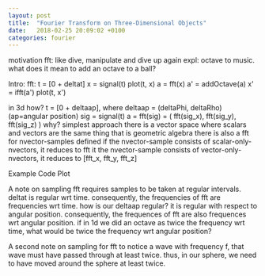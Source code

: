 ```yaml
---
layout: post
title:  "Fourier Transform on Three-Dimensional Objects"
date:   2018-02-25 20:09:02 +0100
categories: fourier
---
```


motivation
	fft: like dive, manipulate and dive up again
	expl: octave to music. what does it mean to add an octave to a ball?

Intro:
	fft: 
		t = [0 + deltat]
		x = signal(t)
		plot(t, x)
		a = fft(x)
		a' = addOctave(a)
		x' = ifft(a')
		plot(t, x')

in 3d
	how?
		t = [0 + deltaap], where deltaap = (deltaPhi, deltaRho)  (ap=angular position)
		sig = signal(t)
		a = fft(sig) = ( fft(sig_x), fft(sig_y), fft(sig_z) )
	why?
		simplest approach
		there is a vector space where scalars and vectors are the same thing
		that is geometric algebra
		there is also a fft for nvector-samples defined
		if the nvector-sample consists of scalar-only-nvectors, it reduces to fft
		it the nvector-sample consists of vector-only-nvectors, it reduces to [fft_x, fft_y, fft_z]

Example
	Code
	Plot

A note on sampling
	fft requires samples to be taken at regular intervals. 
	deltat is regular wrt time. consequently, the frequencies of fft are frequencies wrt time. 
	how is our deltaap regular? 
		it is regular with respect to angular position. consequently, the frequences of fft are also frequences wrt angular position. 
		if in 1d we did an octave as twice the frequency wrt time, 
		what would be twice the frequency wrt angular position?

A second note on sampling
	for fft to notice a wave with frequency f, that wave must have passed through at least twice. 
	thus, in our sphere, we need to have moved around the sphere at least twice. 



